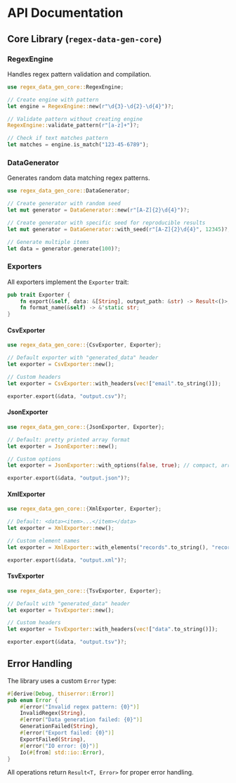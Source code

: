# API Documentation

## Core Library (`regex-data-gen-core`)

### RegexEngine

Handles regex pattern validation and compilation.

```rust
use regex_data_gen_core::RegexEngine;

// Create engine with pattern
let engine = RegexEngine::new(r"\d{3}-\d{2}-\d{4}")?;

// Validate pattern without creating engine
RegexEngine::validate_pattern(r"[a-z]+")?;

// Check if text matches pattern
let matches = engine.is_match("123-45-6789");
```

### DataGenerator

Generates random data matching regex patterns.

```rust
use regex_data_gen_core::DataGenerator;

// Create generator with random seed
let mut generator = DataGenerator::new(r"[A-Z]{2}\d{4}")?;

// Create generator with specific seed for reproducible results
let mut generator = DataGenerator::with_seed(r"[A-Z]{2}\d{4}", 12345)?;

// Generate multiple items
let data = generator.generate(100)?;
```

### Exporters

All exporters implement the `Exporter` trait:

```rust
pub trait Exporter {
    fn export(&self, data: &[String], output_path: &str) -> Result<()>;
    fn format_name(&self) -> &'static str;
}
```

#### CsvExporter

```rust
use regex_data_gen_core::{CsvExporter, Exporter};

// Default exporter with "generated_data" header
let exporter = CsvExporter::new();

// Custom headers
let exporter = CsvExporter::with_headers(vec!["email".to_string()]);

exporter.export(&data, "output.csv")?;
```

#### JsonExporter

```rust
use regex_data_gen_core::{JsonExporter, Exporter};

// Default: pretty printed array format
let exporter = JsonExporter::new();

// Custom options
let exporter = JsonExporter::with_options(false, true); // compact, array format

exporter.export(&data, "output.json")?;
```

#### XmlExporter

```rust
use regex_data_gen_core::{XmlExporter, Exporter};

// Default: <data><item>...</item></data>
let exporter = XmlExporter::new();

// Custom element names
let exporter = XmlExporter::with_elements("records".to_string(), "record".to_string());

exporter.export(&data, "output.xml")?;
```

#### TsvExporter

```rust
use regex_data_gen_core::{TsvExporter, Exporter};

// Default with "generated_data" header
let exporter = TsvExporter::new();

// Custom headers
let exporter = TsvExporter::with_headers(vec!["data".to_string()]);

exporter.export(&data, "output.tsv")?;
```

## Error Handling

The library uses a custom `Error` type:

```rust
#[derive(Debug, thiserror::Error)]
pub enum Error {
    #[error("Invalid regex pattern: {0}")]
    InvalidRegex(String),
    #[error("Data generation failed: {0}")]
    GenerationFailed(String),
    #[error("Export failed: {0}")]
    ExportFailed(String),
    #[error("IO error: {0}")]
    Io(#[from] std::io::Error),
}
```

All operations return `Result<T, Error>` for proper error handling.